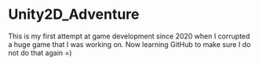 # Unity2D_Adventure

This is my first attempt at game development since 2020 when I corrupted a huge game that I was working on. 
Now learning GitHub to make sure I do not do that again =)
